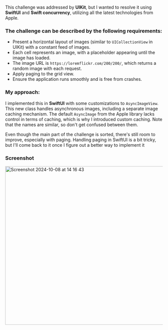 This challenge was addressed by **UIKit**, but I wanted to resolve it using **SwiftUI** and **Swift concurrency**, utilizing all the latest technologies from Apple.

### The challenge can be described by the following requirements:

- Present a horizontal layout of images (similar to `UICollectionView` in UIKit) with a constant feed of images.
- Each cell represents an image, with a placeholder appearing until the image has loaded.
- The image URL is `https://loremflickr.com/200/200/`, which returns a random image with each request.
- Apply paging to the grid view.
- Ensure the application runs smoothly and is free from crashes.

### My approach:

I implemented this in **SwiftUI** with some customizations to `AsyncImageView`. This new class handles asynchronous images, including a separate image caching mechanism. The default `AsyncImage` from the Apple library lacks control in terms of caching, which is why I introduced custom caching. Note that the names are similar, so don't get confused between them.

Even though the main part of the challenge is sorted, there's still room to improve, especially with paging. Handling paging in SwiftUI is a bit tricky, but I'll come back to it once I figure out a better way to implement it
### Screenshot
<img width="505" alt="Screenshot 2024-10-08 at 14 16 43" src="https://github.com/user-attachments/assets/7e7b56f8-1e25-455c-a351-74620a082394">

